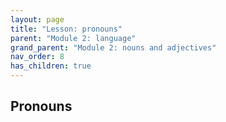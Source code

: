 ```yaml
---
layout: page
title: "Lesson: pronouns"
parent: "Module 2: language"
grand_parent: "Module 2: nouns and adjectives"
nav_order: 8
has_children: true
---
```


## Pronouns